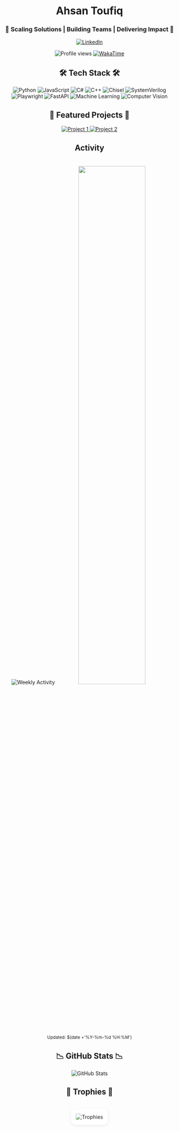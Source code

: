 <h1 align="center">Ahsan Toufiq</h1>

<h3 align="center">🔹  Scaling Solutions | Building Teams | Delivering Impact  🔹</h3>

<p align="center">
  <a href="https://www.linkedin.com/in/ahsan-toufiq/">
    <img src="https://img.shields.io/badge/LinkedIn-0A66C2?style=for-the-badge&logo=linkedin&logoColor=white" alt="LinkedIn"/>
  </a>
</p>

<p align="center">
  <img src="https://komarev.com/ghpvc/?username=Ahsan-Toufiq&label=Profile%20views&color=0e75b6&style=flat" alt="Profile views" />
  <a href="https://wakatime.com/@ahsantoufiq">
    <img src="https://wakatime.com/badge/user/b52c5e9c-f61d-4a7e-b3b1-9eeebdfa1a4b.svg" alt="WakaTime"/>
  </a>
</p>

<h2 align="center">🛠 Tech Stack 🛠</h2>

<p align="center">
  <img src="https://img.shields.io/badge/Python-3776AB?style=for-the-badge&logo=python&logoColor=white&color=6ca3da" alt="Python"/>
  <img src="https://img.shields.io/badge/JavaScript-F7DF1E?style=for-the-badge&logo=javascript&logoColor=white&color=5494d4" alt="JavaScript"/>
  <img src="https://img.shields.io/badge/C%23-239120?style=for-the-badge&logo=c-sharp&logoColor=white&color=3b85ce" alt="C#"/>
  <img src="https://img.shields.io/badge/C++-00599C?style=for-the-badge&logo=cplusplus&logoColor=white&color=2375c8" alt="C++"/>
  <img src="https://img.shields.io/badge/Chisel-000000?style=for-the-badge&logo=chisel&logoColor=white&color=0a66c2" alt="Chisel"/>
  <img src="https://img.shields.io/badge/SystemVerilog-000000?style=for-the-badge&logo=systemverilog&logoColor=white&color=095caf" alt="SystemVerilog"/>
  <img src="https://img.shields.io/badge/Playwright-46B3E4?style=for-the-badge&logo=playwright&logoColor=white&color=08529b" alt="Playwright"/>
  <img src="https://img.shields.io/badge/FastAPI-005571?style=for-the-badge&logo=fastapi&logoColor=white&color=074788" alt="FastAPI"/>  
  <img src="https://img.shields.io/badge/Machine%20Learning-FF6F00?style=for-the-badge&logo=scikit-learn&logoColor=white&color=063d74" alt="Machine Learning"/>
  <img src="https://img.shields.io/badge/Computer%20Vision-5C4B51?style=for-the-badge&logo=opencv&logoColor=white&color=053361" alt="Computer Vision"/>
</p>

<h2 align="center">💎 Featured Projects 💎</h2>

<p align="center">
  <a href="https://github.com/Ahsan-Toufiq/Deep-Keys">
    <img src="https://img.shields.io/badge/Deep%20Keys-00008B?style=for-the-badge&logo=github&logoColor=white" alt="Project 1"/>
  </a>
  <a href="https://github.com/Ahsan-Toufiq/fin_scraper">
    <img src="https://img.shields.io/badge/Fin%20Scraper-00008B?style=for-the-badge&logo=github&logoColor=white" alt="Project 2"/>
  </a>
</p>

<h2 align="center">Activity</h2>

<!-- WakaTime Cards -->
<div align="center">
  <!-- Auto-updating via GitHub Action -->
  <img src="https://github-readme-stats.vercel.app/api/wakatime?username=ahsantoufiq&layout=compact&theme=github_dark&icon_color=58a6ff&title_color=58a6ff&text_color=c9d1d9&bg_color=0d1117&hide_border=true" alt="Weekly Activity"/>
  
  <!-- Detailed Breakdown -->
  <img src="https://wakatime.com/share/@ahsantoufiq/b52c5e9c-f61d-4a7e-b3b1-9eeebdfa1a4b.svg" style="width: 60%; border-radius: 8px; margin-top: 20px;"/>
</div>

<!-- Generated by GitHub Action -->
<p align="center">
  <sub>Updated: <span id="timestamp">$(date +'%Y-%m-%d %H:%M')</span></sub>
</p>

<h2 align="center">📉 GitHub Stats 📉</h2>

<p align="center">
  <img src="https://github-readme-stats.vercel.app/api?username=Ahsan-Toufiq&show_icons=true&theme=dark&icon_color=58a6ff&title_color=58a6ff&text_color=c9d1d9&bg_color=0d1117" alt="GitHub Stats"/>
</p>

<h2 align="center">🏅 Trophies 🏅</h2>

<div align="center" style="width: fit-content; margin: 0 auto; padding: 16px 0;">
  <img 
    src="https://github-profile-trophy.vercel.app/?username=Ahsan-Toufiq&theme=algolia&no-frame=true&column=4&margin-w=15&margin-h=15" 
    alt="Trophies" 
    style="
      filter: brightness(110%) contrast(110%) grayscale(30%);
      border: 1px solid #e0e0e0;
      padding: 12px;
      border-radius: 12px;
      background: #f9f9f9;
      box-shadow: 0 2px 8px rgba(0,0,0,0.08);
    "
  />
</div>
